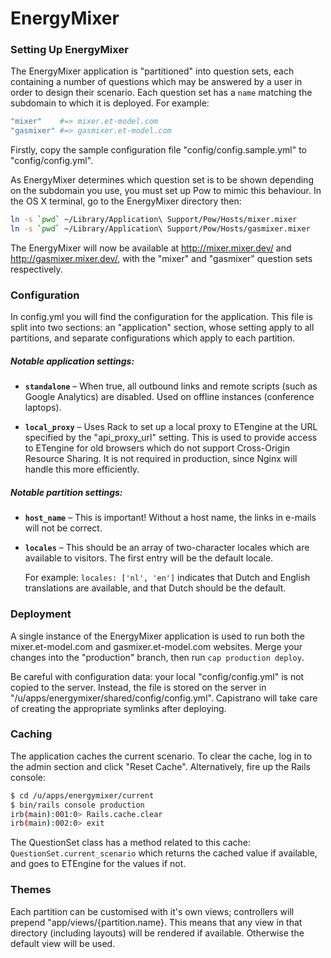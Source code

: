 # EnergyMixer

### Setting Up EnergyMixer

The EnergyMixer application is "partitioned" into question sets, each
containing a number of questions which may be answered by a user in order
to design their scenario. Each question set has a `name` matching the
subdomain to which it is deployed. For example:

```ruby
"mixer"    #=> mixer.et-model.com
"gasmixer" #=> gasmixer.et-model.com
```

Firstly, copy the sample configuration file "config/config.sample.yml" to
"config/config.yml".

As EnergyMixer determines which question set is to be shown depending on the
subdomain you use, you must set up Pow to mimic this behaviour. In the OS X
terminal, go to the EnergyMixer directory then:

```sh
ln -s `pwd` ~/Library/Application\ Support/Pow/Hosts/mixer.mixer
ln -s `pwd` ~/Library/Application\ Support/Pow/Hosts/gasmixer.mixer
```

The EnergyMixer will now be available at http://mixer.mixer.dev/ and
http://gasmixer.mixer.dev/, with the "mixer" and "gasmixer" question sets
respectively.

### Configuration

In config.yml you will find the configuration for the application. This file
is split into two sections: an "application" section, whose setting apply to
all partitions, and separate configurations which apply to each partition.

##### Notable application settings:

* **`standalone`** – When true, all outbound links and remote scripts (such as
  Google Analytics) are disabled. Used on offline instances (conference
  laptops).

* **`local_proxy`** – Uses Rack to set up a local proxy to ETengine at the URL
  specified by the "api_proxy_url" setting. This is used to provide access to
  ETengine for old browsers which do not support Cross-Origin Resource
  Sharing. It is not required in production, since Nginx will handle this more
  efficiently.

##### Notable partition settings:

* **`host_name`** – This is important! Without a host name, the links in
  e-mails will not be correct.

* **`locales`** – This should be an array of two-character locales which are
  available to visitors. The first entry will be the default locale.

  For example: `locales: ['nl', 'en']` indicates that Dutch and English
  translations are available, and that Dutch should be the default.

### Deployment

A single instance of the EnergyMixer application is used to run both the
mixer.et-model.com and gasmixer.et-model.com websites. Merge your changes into
the "production" branch, then run `cap production deploy`.

Be careful with configuration data: your local "config/config.yml" is not
copied to the server. Instead, the file is stored on the server in
"/u/apps/energymixer/shared/config/config.yml". Capistrano will take care of
creating the appropriate symlinks after deploying.

### Caching

The application caches the current scenario. To clear the cache, log in to the
admin section and click "Reset Cache". Alternatively, fire up the Rails
console:

```sh
$ cd /u/apps/energymixer/current
$ bin/rails console production
irb(main):001:0> Rails.cache.clear
irb(main):002:0> exit
```

The QuestionSet class has a method related to this cache:
`QuestionSet.current_scenario` which returns the cached value if available, and
goes to ETEngine for the values if not.

### Themes

Each partition can be customised with it's own views; controllers will prepend
"app/views/{partition.name}. This means that any view in that directory
(including layouts) will be rendered if available. Otherwise the default view
will be used.

